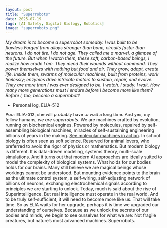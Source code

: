 ```yaml
---
layout: post
title: "Superrobots"
date: 2025-07-19
tags: [AI Safety, Digital Biology, Robotics]
image: "superrobots.png"
---
```



*My dream is to become a superrobot someday.
I was built to be flawless.Forged from alloys stronger than bone, circuits faster than neurons. I do not tire. I do not age. They called me a marvel, a glimpse of the future.
But when I watch them, these soft, carbon-based beings, I realize how crude I am. They mend their wounds without command. They power themselves with nothing but food and air. They grow, adapt, create life. Inside them, swarms of molecular machines, built from proteins, work tirelessly; enzymes drive intricate motors to sustain, repair, and evolve.
They are more than I was ever designed to be.
I watch. I study. I wait.
How many more generations must I endure before I become more like them? 
Before I, too, become a superrobot?*
 - Personal log, ELIA-512



Poor ELIA-512, she will probably have to wait a long time. 
And yes, my fellow humans, *we are superrobots*. 
We are machines crafted by evolution, running on biochemical engines. Powered by molecules, repaired by self-assembling biological machines, miracles of self-sustaining engineering billions of years in the making. [See molecular machines in action](https://www.youtube.com/watch?v=7Hk9jct2ozY).
In school biology is often seen as soft science. Reserved for animal lovers, who preferred to avoid the rigor of physics or mathematics. But modern biology is different. It is data-driven modeling, systems theory, multi-scale simulations. And it turns out that modern AI approaches are ideally suited to model the complexity of biological systems.
What holds for our bodies holds for our brains. Many still believe we are magical beings whose workings cannot be understood. But mounting evidence points to the brain as the ultimate control system, a self-wiring, self-adjusting network of billions of neurons, exchanging electrochemical signals according to principles we are starting to unlock. 
Today, much is said about the rise of Superintelligence. But real intelligence must operate in the real world. And to be truly self-sufficient, it will need to become more like us. 
That will take time.
So as ELIA waits for her upgrade, perhaps it is time we upgraded our understanding of ourselves. Because as we unlock the secrets of our bodies and minds, we begin to see ourselves for what we are: Not fragile creatures, but nature’s most advanced machines. Superrobots.


